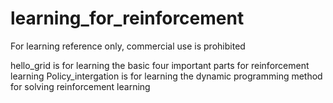 # learning_for_reinforcement
For learning reference only, commercial use is prohibited

hello_grid is for learning the basic four important parts for reinforcement learning
Policy_intergation is for learning the dynamic programming method for solving reinforcement learning 
